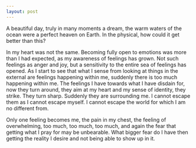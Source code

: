 ```yaml
---
layout: post
---
```


A beautiful day, truly in many moments a dream, the warm waters of the ocean were
a perfect heaven on Earth. In the physical, how could it get better than this?

In my heart was not the same. Becoming fully open to emotions was more than I
had expected, as my awareness of feelings has grown. Not such feelings as anger
and joy, but a sensitivity to the entire sea of feelings has opened. As I start
to see that what I sense from looking at things in the external are feelings
happening within me, suddenly there is too much happening within me. The feelings
I have towards what I have disdain for, now they turn around, they aim at my
heart and my sense of identity, they strike. They turn sharp. Suddenly they are
surrounding me. I cannot escape them as I cannot escape myself. I cannot escape
the world for which I am no different from.

Only one feeling becomes me, the pain in my chest, the feeling of overwhelming,
too much, too much, too much, and again the fear that getting what I pray for
may be unbearable. What bigger fear do I have then getting the reality I desire
and not being able to show up in it. 
